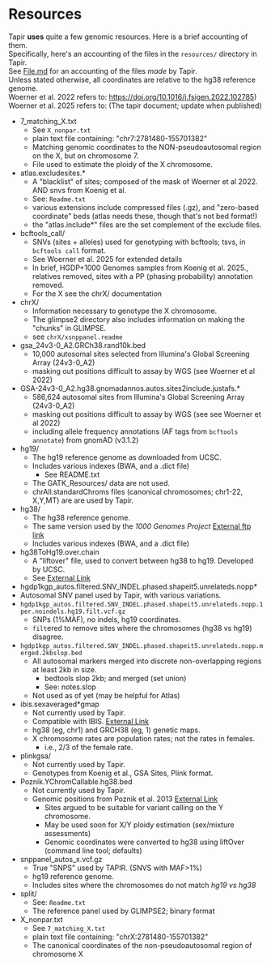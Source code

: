 # Resources
Tapir **uses** quite a few genomic resources. Here is a brief accounting of them. <br>
Specifically, here's an accounting of the files in the `resources/` directory in Tapir. <br>
See [File.md](Files.md) for an accounting of the files *made* by Tapir.
<br>
Unless stated otherwise, all coordinates are relative to the hg38 reference genome. <br>
Woerner et al. 2022 refers to: https://doi.org/10.1016/j.fsigen.2022.102785) <br>
Woerner et al. 2025 refers to: (The tapir document; update when published) <br>

-  7_matching_X.txt
    - See `X_nonpar.txt`
    -  plain text file containing: "chr7:2781480-155701382"
	-  Matching genomic coordinates to the NON-pseudoautosomal region on the X, but on chromosome 7.
	-  File used to estimate the ploidy of the X chromosome.
-  atlas.excludesites.*
	-  A "blacklist" of sites; composed of the mask of Woerner et al 2022. AND snvs from Koenig et al.
	-  See: `Readme.txt`
    -  various extensions include compressed files (.gz), and "zero-based coordinate" beds (atlas needs these, though that's not bed format!)
    - the "atlas.include\*" files are the set complement of the exclude files. 
-  bcftools_call/
	-  SNVs (sites + alleles) used for genotyping with bcftools; tsvs, in `bcftools call` format.
    -  See Woerner et al. 2025 for extended details
	-  In brief, HGDP+1000 Genomes samples from Koenig et al. 2025., relatives removed, sites with a PP (phasing probability) annotation removed.
	-  For the X see the chrX/ documentation
-  chrX/
    -  Information necessary to genotype the X chromosome.
	-  The glimpse2 directory also includes information on making the "chunks" in GLIMPSE.
    -  see `chrX/xsnppanel.readme`
-  gsa_24v3-0_A2.GRCh38.rand10k.bed
	-  10,000 autosomal sites selected from Illumina's Global Screening Array (24v3-0_A2)
	-  masking out positions difficult to assay by WGS (see Woerner et al 2022)
-  GSA-24v3-0_A2.hg38.gnomadannos.autos.sites2include.justafs.*
    -  586,624 autosomal sites from Illumina's Global Screening Array (24v3-0_A2)
	-  masking out positions difficult to assay by WGS (see see Woerner et al 2022)
	-  including allele frequency annotations (AF tags from `bcftools annotate`) from gnomAD (v3.1.2)
-  hg19/
   -  The hg19 reference genome as downloaded from UCSC.
   -  Includes various indexes (BWA, and a .dict file)
      -  See README.txt
   -  The GATK_Resources/ data are not used.
   -  chrAll.standardChroms files (canonical chromosomes; chr1-22, X,Y,MT) are are used by Tapir.
-  hg38/
   -  The hg38 reference genome.
   -  The same version used by the *1000 Genomes Project* [External ftp link](ftp://ftp.1000genomes.ebi.ac.uk/vol1/ftp/technical/reference/GRCh38_reference_genome/GRCh38_full_analysis_set_plus_decoy_hla.fa)
   -  Includes various indexes (BWA, and a .dict file)   
-  hg38ToHg19.over.chain
   -  A "liftover" file, used to convert between hg38 to hg19. Developed by UCSC.
   -  See [External Link](https://hgdownload.soe.ucsc.edu/goldenPath/hg38/liftOver/)
-   hgdp1kgp_autos.filtered.SNV_INDEL.phased.shapeit5.unrelateds.nopp*
   -  Autosomal SNV panel used by Tapir, with various variations.
   -  `hgdp1kgp_autos.filtered.SNV_INDEL.phased.shapeit5.unrelateds.nopp.1per.noindels.hg19.filt.vcf.gz`
      -  SNPs (1%MAF), no indels, hg19 coordinates.
	  -  `filt`ered to remove sites where the chromosomes (hg38 vs hg19) disagree.
   -  `hgdp1kgp_autos.filtered.SNV_INDEL.phased.shapeit5.unrelateds.nopp.merged.2kbslop.bed`
      -  All autosomal markers merged into discrete non-overlapping regions at least 2kb in size.
	     -  bedtools slop 2kb; and merged (set union)
		 -  See: notes.slop
	  -  Not used as of yet (may be helpful for Atlas)
-  ibis.sexaveraged\*gmap
    -  Not currently used by Tapir.
    -  Compatible with IBIS. [External Link](https://github.com/williamslab/ibis)
	-  hg38 (eg,  chr1) and GRCH38 (eg, 1) genetic maps.
	-  X chromosome rates are population rates; not the rates in females.
	   -  i.e., 2/3 of the female rate.
-  plinkgsa\/
    -  Not currently used by Tapir.
	-  Genotypes from Koenig et al., GSA Sites, Plink format.
-  Poznik.YChromCallable.hg38.bed
    -  Not currently used by Tapir.
    -  Genomic positions from Poznik et al. 2013 [External Link](10.1126/science.1237619 )
	   -  Sites argued to be suitable for variant calling on the Y chromosome.
	   -  May be used soon for X/Y ploidy estimation (sex/mixture assessments)
	   -  Genomic coordinates were converted to hg38 using liftOver (command line tool; defaults)
-  snppanel_autos_x.vcf.gz
   -  True "SNPS" used by TAPIR. (SNVS with MAF>1%)
   -  hg19 reference genome.
   -  Includes sites where the chromosomes do not match *hg19 vs hg38*
-  split/
	-  See: `Readme.txt` 
	-  The reference panel used by GLIMPSE2; binary format
-  X_nonpar.txt
    -  See `7_matching_X.txt`
    -  plain text file containing: "chrX:2781480-155701382"
	-  The canonical coordinates of the non-pseudoautosomal region of chromosome X